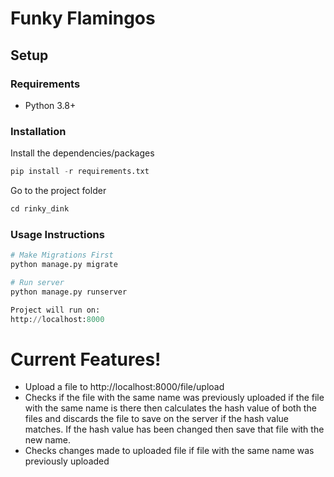 # Funky Flamingos

## Setup

###

### Requirements

- Python 3.8+

###

### Installation

Install the dependencies/packages

```python
pip install -r requirements.txt
```

Go to the project folder
```python
cd rinky_dink
```
###

### Usage Instructions

```python
# Make Migrations First
python manage.py migrate
```


```python
# Run server
python manage.py runserver

Project will run on:
http://localhost:8000
```
# Current Features!
  - Upload a file to http://localhost:8000/file/upload
  - Checks if the file with the same name was previously uploaded if the file with the same name is there then calculates the hash value of both the files and discards the file to save on the server if the hash value matches. If the hash value has been changed then save that file with the new name.
  - Checks changes made to uploaded file if file with the same name was previously uploaded

##
